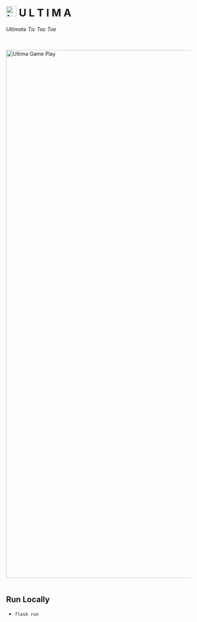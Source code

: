 # <img src="https://github.com/JRSmiffy/ultima/assets/34093915/b67d641d-1963-48cd-b110-b13e6d3537d8" width="28" alt="Logo"> U L T I M A
*Ultimate Tic Tac Toe*
<!-- Private repo whilst under development, publicise upon submission -->

<br>
<br>

<img src="https://github.com/JRSmiffy/ultima/assets/34093915/c12d8ec5-7ac7-4e13-a80a-84d23c283eb8" width="1440" alt="Ultima Game Play">
<!-- TODO :: Replace with .GIF -->

<br>
<br>

## Run Locally
* `flask run`
